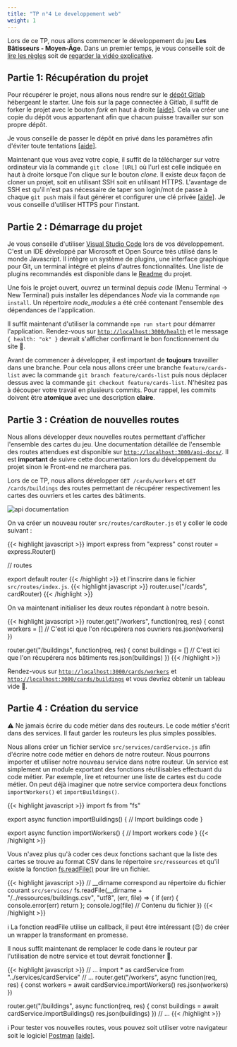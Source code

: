 ```yaml
---
title: "TP n°4 Le developpement web"
weight: 1
---
```


Lors de ce TP, nous allons commencer le développement du jeu **Les Bâtisseurs - Moyen-Âge**. Dans un premier temps, je vous conseille soit de [lire les règles](https://gitlab.com/JulienUsson/les-batisseurs-backend-starter/blob/master/rules.pdf) soit de [regarder la vidéo explicative](https://www.youtube.com/watch?v=YINhY-7AXqw).

## Partie 1: Récupération du projet

Pour récupérer le projet, nous allons nous rendre sur le [dépôt Gitlab](https://gitlab.com/JulienUsson/les-batisseurs-backend-starter) hébergeant le starter. Une fois sur la page connectée à Gitlab, il suffit de forker le projet avec le bouton *fork* en haut à droite [[aide]](https://docs.gitlab.com/ee/workflow/forking_workflow.html#creating-a-fork). Cela va créer une copie du dépôt vous appartenant afin que chacun puisse travailler sur son propre dépôt.

Je vous conseille de passer le dépôt en privé dans les paramètres afin d'éviter toute tentations [[aide]](https://docs.gitlab.com/ee/public_access/public_access.html#how-to-change-project-visibility).

Maintenant que vous avez votre copie, il suffit de la télécharger sur votre ordinateur via la commande `git clone [URL]` où l'url est celle indiquée en haut à droite lorsque l'on clique sur le bouton *clone*. Il existe deux façon de cloner un projet, soit en utilisant SSH soit en utilisant HTTPS. L'avantage de SSH est qu'il n'est pas nécessaire de taper son login/mot de passe à chaque `git push` mais il faut générer et configurer une clé privée [[aide]](https://docs.gitlab.com/ee/gitlab-basics/create-your-ssh-keys.html). Je vous conseille d'utiliser HTTPS pour l'instant.

## Partie 2 : Démarrage du projet

Je vous conseille d'utiliser [Visual Studio Code](https://code.visualstudio.com/) lors de vos développement. C'est un IDE développé par Microsoft et Open Source très utilisé dans le monde Javascript. Il intègre un système de plugins, une interface graphique pour Git, un terminal intégré et pleins d'autres fonctionnalités. Une liste de plugins recommandés est disponible dans le [Readme](https://gitlab.com/JulienUsson/les-batisseurs-backend-starter#recommended-visual-studio-code-plugins) du projet.

Une fois le projet ouvert, ouvrez un terminal depuis *code* (Menu Terminal -> New Terminal) puis installer les dépendances *Node* via la commande `npm install`.
Un répertoire *node_modules* a été créé contenant l'ensemble des dépendances de l'application.

Il suffit maintenant d'utiliser la commande `npm run start` pour démarrer l'application. Rendez-vous sur [`http://localhost:3000/health`](http://localhost:3000/health) et le message `{ health: "ok" }` devrait s'afficher confirmant le bon fonctionnement du site 🎉.

Avant de commencer à développer, il est important de **toujours** travailler dans une branche. Pour cela nous allons créer une branche `feature/cards-list` avec la commande `git branch feature/cards-list` puis nous déplacer dessus avec la commande `git checkout feature/cards-list`. N'hésitez pas à découper votre travail en plusieurs commits. Pour rappel, les commits doivent être **atomique** avec une description **claire**.

## Partie 3 : Création de nouvelles routes

Nous allons développer deux nouvelles routes permettant d'afficher l'ensemble des cartes du jeu. Une documentation détaillée de l'ensemble des routes attendues est disponible sur [`http://localhost:3000/api-docs/`](http://localhost:3000/api-docs/). Il est **important** de suivre cette documentation lors du développement du projet sinon le Front-end ne marchera pas.

Lors de ce TP, nous allons développer `GET /cards/workers` et `GET /cards/buildings` des routes permettant de récupérer respectivement les cartes des ouvriers et les cartes des bâtiments.

![api documentation](../swagger.png)

On va créer un nouveau router `src/routes/cardRouter.js` et y coller le code suivant :

{{< highlight javascript >}}
import express from "express"
const router = express.Router()

// routes

export default router
{{< /highlight >}}
et l'inscrire dans le fichier `src/routes/index.js`.
{{< highlight javascript >}}
router.use("/cards", cardRouter)
{{< /highlight >}}

On va maintenant initialiser les deux routes répondant à notre besoin.

{{< highlight javascript >}}
router.get("/workers", function(req, res) {
  const workers = [] // C'est ici que l'on récupérera nos ouvriers
  res.json(workers)
})

router.get("/buildings", function(req, res) {
  const buildings = [] // C'est ici que l'on récupérera nos bâtiments
  res.json(buildings)
})
{{< /highlight >}}

Rendez-vous sur [`http://localhost:3000/cards/workers`](http://localhost:3000/cards/workers) et [`http://localhost:3000/cards/buildings`](http://localhost:3000/cards/buildings) et vous devriez obtenir un tableau vide 🎉.

## Partie 4 : Création du service

⚠️ Ne jamais écrire du code métier dans des routeurs. Le code métier s'écrit dans des services. Il faut garder les routeurs les plus simples possibles.

Nous allons créer un fichier service `src/services/cardService.js` afin d'écrire notre code métier en dehors de notre routeur. Nous pourrons importer et utiliser notre nouveau service dans notre routeur. Un service est simplement un module exportant des fonctions réutilisables effectuant du code métier. Par exemple, lire et retourner une liste de cartes est du code métier. On peut déjà imaginer que notre service comportera deux fonctions `importWorkers()` et `importBuildings()`.

{{< highlight javascript >}}
import fs from "fs"

export async function importBuildings() {
  // Import buildings code
}

export async function importWorkers() {
  // Import workers code
}
{{< /highlight >}}

Vous n'avez plus qu'à coder ces deux fonctions sachant que la liste des cartes se trouve au format CSV dans le répertoire `src/ressources` et qu'il existe la fonction [fs.readFile()](https://nodejs.org/api/fs.html#fs_fs_readfile_path_options_callback) pour lire un fichier.

{{< highlight javascript >}}
// __dirname correspond au répertoire du fichier courant `src/services/`
fs.readFile(__dirname + "/../ressources/buildings.csv", "utf8", (err, file) => {
  if (err) {
    console.error(err)
    return
  };
  console.log(file) // Contenu du fichier
})
{{< /highlight >}}

ℹ️ La fonction readFile utilise un callback, il peut être intéressant (😉) de créer un wrapper la transformant en promesse.

Il nous suffit maintenant de remplacer le code dans le routeur par l'utilisation de notre service et tout devrait fonctionner 🎉.

{{< highlight javascript >}}
// ...
import * as cardService from "../services/cardService"
// ...
router.get("/workers", async function(req, res) {
  const workers = await cardService.importWorkers()
  res.json(workers)
})

router.get("/buildings", async function(req, res) {
  const buildings = await cardService.importBuildings()
  res.json(buildings)
})
// ...
{{< /highlight >}}

ℹ️ Pour tester vos nouvelles routes, vous pouvez soit utiliser votre navigateur soit le logiciel [Postman](https://www.getpostman.com/) [[aide]](https://gitlab.com/JulienUsson/les-batisseurs-backend-starter/tree/master#use-postman-to-request-the-application).
